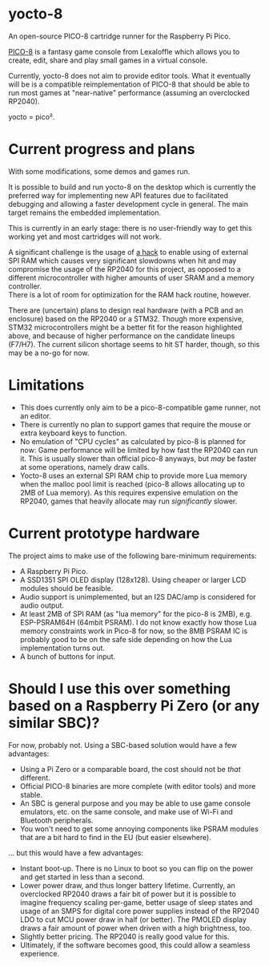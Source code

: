 # yocto-8

An open-source PICO-8 cartridge runner for the Raspberry Pi Pico.

[PICO-8](https://www.lexaloffle.com/pico-8.php) is a fantasy game console from Lexaloffle which allows you to create, edit, share and play small games in a virtual console.

Currently, yocto-8 does not aim to provide editor tools. What it eventually will be is a compatible reimplementation of PICO-8 that should be able to run most games at "near-native" performance (assuming an overclocked RP2040).

yocto = pico².


# Current progress and plans

With some modifications, some demos and games run.

It is possible to build and run yocto-8 on the desktop which is currently the preferred way for implementing new API features due to facilitated debugging and allowing a faster development cycle in general. The main target remains the embedded implementation.

This is currently in an early stage: there is no user-friendly way to get this working yet and most cartridges will not work.

A significant challenge is the usage of [a hack](doc/extmem.md) to enable using of external SPI RAM which causes very significant slowdowns when hit and may compromise the usage of the RP2040 for this project, as opposed to a different microcontroller with higher amounts of user SRAM and a memory controller.  
There is a lot of room for optimization for the RAM hack routine, however.

There are (uncertain) plans to design real hardware (with a PCB and an enclosure) based on the RP2040 or a STM32. Though more expensive, STM32 microcontrollers might be a better fit for the reason highlighted above, and because of higher performance on the candidate lineups (F7/H7). The current silicon shortage seems to hit ST harder, though, so this may be a no-go for now.

# Limitations

- This does currently only aim to be a pico-8-compatible game runner, not an editor.
- There is currently no plan to support games that require the mouse or extra keyboard keys to function.
- No emulation of "CPU cycles" as calculated by pico-8 is planned for now: Game performance will be limited by how fast the RP2040 can run it. This is usually slower than official pico-8 anyways, but *may* be faster at some operations, namely draw calls.
- Yocto-8 uses an external SPI RAM chip to provide more Lua memory when the malloc pool limit is reached (pico-8 allows allocating up to 2MB of Lua memory). As this requires expensive emulation on the RP2040, games that heavily allocate may run *significantly* slower.

# Current prototype hardware

The project aims to make use of the following bare-minimum requirements:
- A Raspberry Pi Pico.
- A SSD1351 SPI OLED display (128x128). Using cheaper or larger LCD modules should be feasible.
- Audio support is unimplemented, but an I2S DAC/amp is considered for audio output.
- At least 2MB of SPI RAM (as "lua memory" for the pico-8 is 2MB), e.g. ESP-PSRAM64H (64mbit PSRAM). I do not know exactly how those Lua memory constraints work in Pico-8 for now, so the 8MB PSRAM IC is probably good to be on the safe side depending on how the Lua implementation turns out.
- A bunch of buttons for input.

# Should I use this over something based on a Raspberry Pi Zero (or any similar SBC)?

For now, probably not. Using a SBC-based solution would have a few advantages:
- Using a Pi Zero or a comparable board, the cost should not be *that* different.
- Official PICO-8 binaries are more complete (with editor tools) and more stable.
- An SBC is general purpose and you may be able to use game console emulators, etc. on the same console, and make use of Wi-Fi and Bluetooth peripherals.
- You won't need to get some annoying components like PSRAM modules that are a bit hard to find in the EU (but easier elsewhere).

... but this would have a few advantages:
- Instant boot-up. There is no Linux to boot so you can flip on the power and get started in less than a second.
- Lower power draw, and thus longer battery lifetime. Currently, an overclocked RP2040 draws a fair bit of power but it is possible to imagine frequency scaling per-game, better usage of sleep states and usage of an SMPS for digital core power supplies instead of the RP2040 LDO to cut MCU power draw in half (or better). The PMOLED display draws a fair amount of power when driven with a high brightness, too.
- Slightly better pricing. The RP2040 is really good value for this.
- Ultimately, if the software becomes good, this could allow a seamless experience.